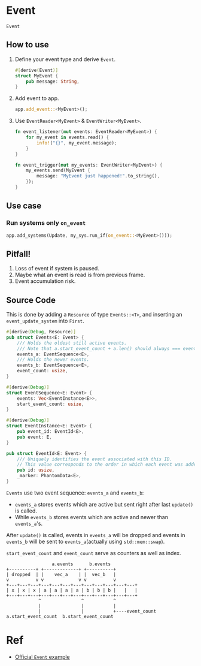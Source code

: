 # Event
`Event` 


## How to use
1. Define your event type and derive `Event`.
    ```rust
    #[derive(Event)]
    struct MyEvent {
        pub message: String,
    }
    ```
1. Add event to app.
    ```rust
    app.add_event::<MyEvent>();
    ```
1. Use `EventReader<MyEvent>` & `EventWriter<MyEvent>`.
    ```rust
    fn event_listener(mut events: EventReader<MyEvent>) {
        for my_event in events.read() {
            info!("{}", my_event.message);
        }
    }
    ```
    ```rust
    fn event_trigger(mut my_events: EventWriter<MyEvent>) {
        my_events.send(MyEvent {
            message: "MyEvent just happened!".to_string(),
        });
    }
    ```


## Use case

### Run systems only `on_event`
```rust
app.add_systems(Update, my_sys.run_if(on_event::<MyEvent>()));
```

## Pitfall!
1. Loss of event if system is paused.
1. Maybe what an event is read is from previous frame. 
1. Event accumulation risk.

## Source Code
This is done by adding a `Resource` of type `Events::<T>`, and inserting an `event_update_system` into `First`.

```rust
#[derive(Debug, Resource)]
pub struct Events<E: Event> {
    /// Holds the oldest still active events.
    /// Note that a.start_event_count + a.len() should always === events_b.start_event_count.
    events_a: EventSequence<E>,
    /// Holds the newer events.
    events_b: EventSequence<E>,
    event_count: usize,
}

#[derive(Debug)]
struct EventSequence<E: Event> {
    events: Vec<EventInstance<E>>,
    start_event_count: usize,
}

#[derive(Debug)]
struct EventInstance<E: Event> {
    pub event_id: EventId<E>,
    pub event: E,
}

pub struct EventId<E: Event> {
    /// Uniquely identifies the event associated with this ID.
    // This value corresponds to the order in which each event was added to the world.
    pub id: usize,
    _marker: PhantomData<E>,
}
```

`Events` use two event sequence: `events_a` and `events_b`:
* `events_a` stores events which are active but sent right after last `update()` is called. 
* While `events_b` stores events which are active and newer than `events_a`'s.

After `update()` is called, events in `events_a` will be dropped and events in `events_b` will be sent to `events_a`(actually using `std::mem::swap`).

`start_event_count` and `event_count` serve as counters as well as index.


```
                 a.events      b.events       
+----------+ +-------------+ +----------+
| dropped  | |    vec_a    | |  vec_b   |
v          v v             v v          v
+---+---+---+---+---+---+---+---+---+---+---+---+
| x | x | x | a | a | a | a | b | b | b |   |   |
+---+---+---+---+---+---+---+---+---+---+---+---+
            ^               ^           ^
            |               |           |
            |               |           +----event_count
a.start_event_count  b.start_event_count

```


# Ref
* [Official `Event` example](https://github.com/bevyengine/bevy/blob/main/examples/ecs/event.rs)
[]()